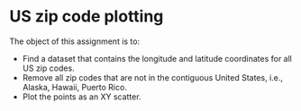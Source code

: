 # US zip code plotting
The object of this assignment is to: 
* Find a dataset that contains the longitude and latitude coordinates for all US zip codes.
* Remove all zip codes that are not in the contiguous United States, i.e., Alaska, Hawaii, Puerto Rico.
* Plot the points as an XY scatter. 
